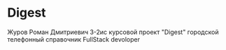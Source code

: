 # Digest
Журов Роман Дмитриевич 3-2ис 
курсовой проект "Digest" городской телефонный справочник
FullStack devoloper
